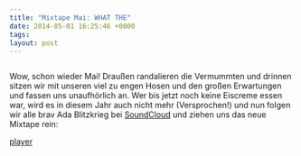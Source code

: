 ```yaml
---
title: "Mixtape Mai: WHAT THE"
date: 2014-05-01 16:25:46 +0000
tags: 
layout: post
---
```

<img src="http://media-cache-ec0.pinimg.com/736x/86/d0/4b/86d04b95ed1871447502b91ab3df8164.jpg" alt="">

Wow, schon wieder Mai! Draußen randalieren die Vermummten und drinnen sitzen wir mit unseren viel zu engen Hosen und den großen Erwartungen und fassen uns unaufhörlich an. Wer bis jetzt noch keine Eiscreme essen war, wird es in diesem Jahr auch nicht mehr (Versprochen!) und nun folgen wir alle brav Ada Blitzkrieg bei <a href="https://soundcloud.com/bangpowwww">SoundCloud</a> und ziehen uns das neue Mixtape rein:


<script src="/javascripts/jquery.js"></script><script src="/javascripts/widget.js"></script>
<a class="widget" href="https://soundcloud.com/bangpowwww/sets/what-the">player</a></p>
